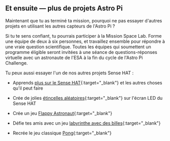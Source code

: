 ## Et ensuite — plus de projets Astro Pi

Maintenant que tu as terminé ta mission, pourquoi ne pas essayer d'autres projets en utilisant les autres capteurs de l'Astro Pi ?

Si tu te sens confiant, tu pourrais participer à la Mission Space Lab. Forme une équipe de deux à six personnes, et travaillez ensemble pour répondre à une vraie question scientifique. Toutes les équipes qui soumettent un programme éligible seront invitées à une séance de questions-réponses virtuelle avec un astronaute de l'ESA à la fin du cycle de l'Astro Pi Challenge.

Tu peux aussi essayer l'un de nos autres projets Sense HAT :

+ Apprends [plus sur le Sense HAT](https://projects.raspberrypi.org/en/projects/getting-started-with-the-sense-hat){:target="_blank"} et les autres choses qu'il peut faire

+ Crée de jolies [étincelles aléatoires](https://projects.raspberrypi.org/en/projects/sense-hat-random-sparkles){:target="_blank"} sur l'écran LED du Sense HAT

+ Crée un jeu [Flappy Astronaut](https://projects.raspberrypi.org/en/projects/flappy-astronaut){:target="_blank"}

+ Défie tes amis avec un jeu [labyrinthe avec des billes](https://projects.raspberrypi.org/en/projects/sense-hat-marble-maze){:target="_blank"}

+ Recrée le jeu classique [Pong](https://projects.raspberrypi.org/en/projects/sense-hat-pong){:target="_blank"}
